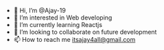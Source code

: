 - 👋 Hi, I’m @Ajay-19
- 👀 I’m interested in Web developing
- 🌱 I’m currently learning Reactjs
- 💞️ I’m looking to collaborate on future development
- 📫 How to reach me itsajay4all@gmail.com

<!---
Ajay-19/Ajay-19 is a ✨ special ✨ repository because its `README.md` (this file) appears on your GitHub profile.
You can click the Preview link to take a look at your changes.
--->
